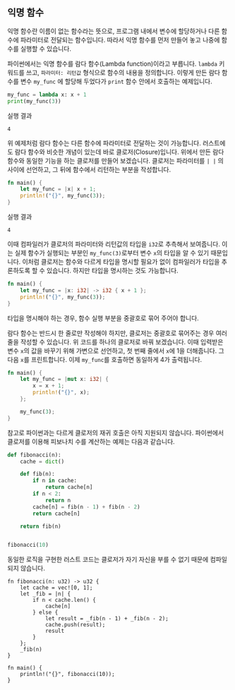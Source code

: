 ## 익명 함수

익명 함수란 이름이 없는 함수라는 뜻으로, 프로그램 내에서 변수에 할당하거나 다른 함수에 파라미터로 전달되는 함수입니다. 따라서 익명 함수를 먼저 만들어 놓고 나중에 함수를 실행할 수 있습니다.

파이썬에서는 익명 함수를 람다 함수(Lambda function)이라고 부릅니다. `lambda` 키워드를 쓰고, `파라미터: 리턴값` 형식으로 함수의 내용을 정의합니다. 이렇게 만든 람다 함수를 변수 `my_func` 에 할당해 두었다가 `print` 함수 안에서 호출하는 예제입니다.

```python
my_func = lambda x: x + 1
print(my_func(3))

```

실행 결과

```
4
```

위 예제처럼 람다 함수는 다른 함수에 파라미터로 전달하는 것이 가능합니다. 러스트에도 람다 함수와 비슷한 개념이 있는데 바로 클로저(Closure)입니다. 위에서 만든 람다 함수와 동일한 기능을 하는 클로저를 만들어 보겠습니다. 클로저는 파라미터를 `| |` 의 사이에 선언하고, 그 뒤에 함수에서 리턴하는 부분을 작성합니다.

```rust
fn main() {
    let my_func = |x| x + 1;
    println!("{}", my_func(3));
}

```

실행 결과

```
4
```

이때 컴파일러가 클로저의 파라미터와 리턴값의 타입을 `i32`로 추측해서 보여줍니다. 이는 실제 함수가 실행되는 부분인 `my_func(3)`로부터 변수 `x`의 타입을 알 수 있기 때문입니다. 이처럼 클로저는 함수와 다르게 타입을 명시할 필요가 없이 컴파일러가 타입을 추론하도록 할 수 있습니다. 하지만 타입을 명시하는 것도 가능합니다.

```rust
fn main() {
    let my_func = |x: i32| -> i32 { x + 1 };
    println!("{}", my_func(3));
}

```

타입을 명시해야 하는 경우, 함수 실행 부분을 중괄호로 묶어 주어야 합니다.

람다 함수는 반드시 한 줄로만 작성해야 하지만, 클로저는 중괄호로 묶어주는 경우 여러 줄을 작성할 수 있습니다. 위 코드를 하나의 클로저로 바꿔 보겠습니다. 이때 입력받은 변수 `x`의 값을 바꾸기 위해 가변으로 선언하고, 첫 번째 줄에서 `x`에 1을 더해줍니다. 그 다음 `x`를 프린트합니다. 이제 `my_func`를 호출하면 동일하게 4가 출력됩니다.

```rust
fn main() {
    let my_func = |mut x: i32| {
        x = x + 1;
        println!("{}", x);
    };

    my_func(3);
}

```



참고로 파이썬과는 다르게 클로저의 재귀 호출은 아직 지원되지 않습니다. 파이썬에서 클로저를 이용해 피보나치 수를 계산하는 예제는 다음과 같습니다.

```python
def fibonacci(n):
    cache = dict()

    def fib(n):
        if n in cache:
            return cache[n]
        if n < 2:
            return n
        cache[n] = fib(n - 1) + fib(n - 2)
        return cache[n]

    return fib(n)


fibonacci(10)

```

동일한 로직을 구현한 러스트 코드는 클로저가 자기 자신을 부를 수 없기 때문에 컴파일되지 않습니다.

```rust,ignore
fn fibonacci(n: u32) -> u32 {
    let cache = vec![0, 1];
    let _fib = |n| {
        if n < cache.len() {
            cache[n]
        } else {
            let result = _fib(n - 1) + _fib(n - 2);
            cache.push(result);
            result
        }
    };
    _fib(n)
}

fn main() {
    println!("{}", fibonacci(10));
}

```

